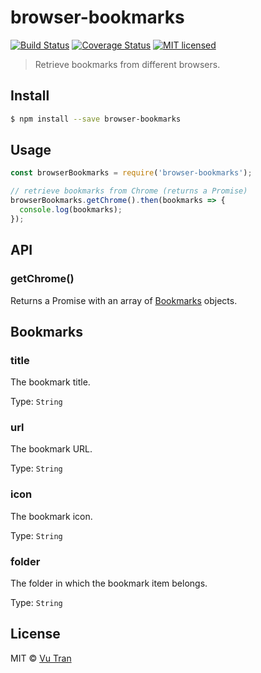 # browser-bookmarks

[![Build Status](https://travis-ci.org/vutran/browser-bookmarks.svg?branch=master)](https://travis-ci.org/vutran/browser-bookmarks) [![Coverage Status](https://coveralls.io/repos/github/vutran/browser-bookmarks/badge.svg?branch=master)](https://coveralls.io/github/vutran/browser-bookmarks?branch=master) [![MIT licensed](https://img.shields.io/badge/license-MIT-blue.svg)](LICENSE)

> Retrieve bookmarks from different browsers.

## Install

```bash
$ npm install --save browser-bookmarks
```

## Usage

```js
const browserBookmarks = require('browser-bookmarks');

// retrieve bookmarks from Chrome (returns a Promise)
browserBookmarks.getChrome().then(bookmarks => {
  console.log(bookmarks);
});
```

## API

### getChrome()

Returns a Promise with an array of [Bookmarks](#bookmarks) objects.

## Bookmarks

### title

The bookmark title.

Type: `String`

### url

The bookmark URL.

Type: `String`

### icon

The bookmark icon.

Type: `String`

### folder

The folder in which the bookmark item belongs.

Type: `String`

## License

MIT © [Vu Tran](https://github.com/vutran/)

